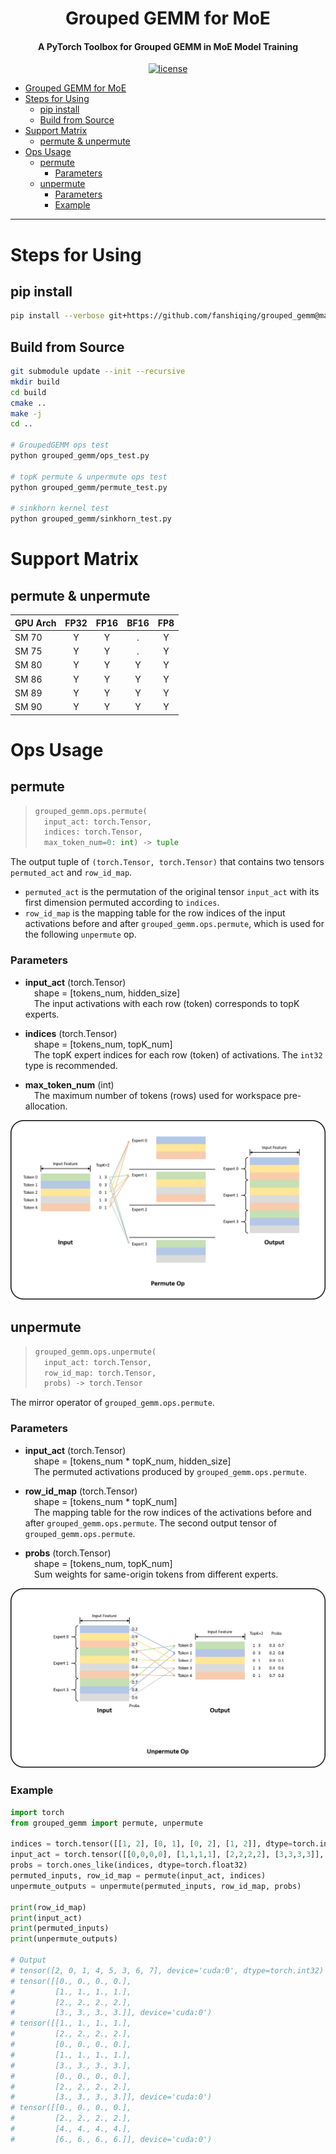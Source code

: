 <div align="center">

Grouped GEMM for MoE
===========================
<h4>A PyTorch Toolbox for Grouped GEMM in MoE Model Training</h4>

[![license](https://img.shields.io/badge/license-Apache%202-blue)](./LICENSE)

<div align="left">

- [Grouped GEMM for MoE](#grouped-gemm-for-moe)
- [Steps for Using](#steps-for-using)
  - [pip install](#pip-install)
  - [Build from Source](#build-from-source)
- [Support Matrix](#support-matrix)
  - [permute \& unpermute](#permute--unpermute)
- [Ops Usage](#ops-usage)
  - [permute](#permute)
    - [Parameters](#parameters)
  - [unpermute](#unpermute)
    - [Parameters](#parameters-1)
    - [Example](#example)

---

# Steps for Using

## pip install
```bash
pip install --verbose git+https://github.com/fanshiqing/grouped_gemm@main
```

## Build from Source
```bash
git submodule update --init --recursive
mkdir build
cd build
cmake ..
make -j
cd ..

# GroupedGEMM ops test
python grouped_gemm/ops_test.py

# topK permute & unpermute ops test
python grouped_gemm/permute_test.py

# sinkhorn kernel test
python grouped_gemm/sinkhorn_test.py
```

# Support Matrix

## permute & unpermute

| GPU Arch   | FP32  | FP16  | BF16  | FP8   |
| :--------- | :---: | :---: | :---: | :---: |
| SM 70      |   Y   |   Y   |   .   |   Y   |
| SM 75      |   Y   |   Y   |   .   |   Y   |
| SM 80      |   Y   |   Y   |   Y   |   Y   |
| SM 86      |   Y   |   Y   |   Y   |   Y   |
| SM 89      |   Y   |   Y   |   Y   |   Y   |
| SM 90      |   Y   |   Y   |   Y   |   Y   |

# Ops Usage

## permute

> ```py
> grouped_gemm.ops.permute(
>   input_act: torch.Tensor,
>   indices: torch.Tensor,
>   max_token_num=0: int) -> tuple
> ```

The output tuple of `(torch.Tensor, torch.Tensor)` that contains two tensors `permuted_act` and `row_id_map`.

* `permuted_act` is the permutation of the original tensor `input_act` with its first dimension permuted according to `indices`.
* `row_id_map` is the mapping table for the row indices of the input activations before and after `grouped_gemm.ops.permute`, which is used for the following `unpermute` op.

### Parameters

* **input_act** (torch.Tensor)  
    &emsp;shape = [tokens_num, hidden_size]  
    &emsp;The input activations with each row (token) corresponds to topK experts.

* **indices** (torch.Tensor)  
    &emsp;shape = [tokens_num, topK_num]  
    &emsp;The topK expert indices for each row (token) of activations. The `int32` type is recommended.

* **max_token_num** (int)  
    &emsp;The maximum number of tokens (rows) used for workspace pre-allocation.

<p align="center"><img src=figures/figure_permute.png></p>

## unpermute

> ```py
> grouped_gemm.ops.unpermute(
>   input_act: torch.Tensor,
>   row_id_map: torch.Tensor,
>   probs) -> torch.Tensor
> ```

The mirror operator of `grouped_gemm.ops.permute`.

### Parameters

* **input_act** (torch.Tensor)  
    &emsp;shape = [tokens_num * topK_num, hidden_size]  
    &emsp;The permuted activations produced by `grouped_gemm.ops.permute`.

* **row_id_map** (torch.Tensor)  
    &emsp;shape = [tokens_num * topK_num]  
    &emsp;The mapping table for the row indices of the activations before and after `grouped_gemm.ops.permute`. The second output tensor of `grouped_gemm.ops.permute`.

* **probs** (torch.Tensor)  
    &emsp;shape = [tokens_num, topK_num]  
    &emsp;Sum weights for same-origin tokens from different experts.

<p align="center"><img src=figures/figure_unpermute.png></p>

### Example

```py
import torch
from grouped_gemm import permute, unpermute

indices = torch.tensor([[1, 2], [0, 1], [0, 2], [1, 2]], dtype=torch.int32, device='cuda')
input_act = torch.tensor([[0,0,0,0], [1,1,1,1], [2,2,2,2], [3,3,3,3]], dtype=torch.float32, device='cuda')
probs = torch.ones_like(indices, dtype=torch.float32)
permuted_inputs, row_id_map = permute(input_act, indices)
unpermute_outputs = unpermute(permuted_inputs, row_id_map, probs)

print(row_id_map)
print(input_act)
print(permuted_inputs)
print(unpermute_outputs)

# Output
# tensor([2, 0, 1, 4, 5, 3, 6, 7], device='cuda:0', dtype=torch.int32)
# tensor([[0., 0., 0., 0.],
#         [1., 1., 1., 1.],
#         [2., 2., 2., 2.],
#         [3., 3., 3., 3.]], device='cuda:0')
# tensor([[1., 1., 1., 1.],
#         [2., 2., 2., 2.],
#         [0., 0., 0., 0.],
#         [1., 1., 1., 1.],
#         [3., 3., 3., 3.],
#         [0., 0., 0., 0.],
#         [2., 2., 2., 2.],
#         [3., 3., 3., 3.]], device='cuda:0')
# tensor([[0., 0., 0., 0.],
#         [2., 2., 2., 2.],
#         [4., 4., 4., 4.],
#         [6., 6., 6., 6.]], device='cuda:0')
```

